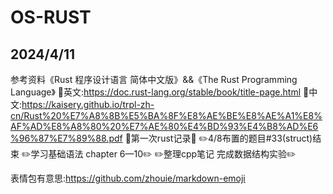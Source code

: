 # OS-RUST
## 2024/4/11
参考资料《Rust 程序设计语言 简体中文版》&&《The Rust Programming Language》  :evergreen_tree:英文:https://doc.rust-lang.org/stable/book/title-page.html
:evergreen_tree:中文:https://kaisery.github.io/trpl-zh-cn/Rust%20%E7%A8%8B%E5%BA%8F%E8%AE%BE%E8%AE%A1%E8%AF%AD%E8%A8%80%20%E7%AE%80%E4%BD%93%E4%B8%AD%E6%96%87%E7%89%88.pdf
:pushpin:第一次rust记录:pushpin:
:pencil2:4/8布置的题目#33(struct)结束
:pencil2:学习基础语法 chapter 6—10:pencil2:
:pencil2:整理cpp笔记 完成数据结构实验:pencil2:

表情包有意思:https://github.com/zhouie/markdown-emoji
